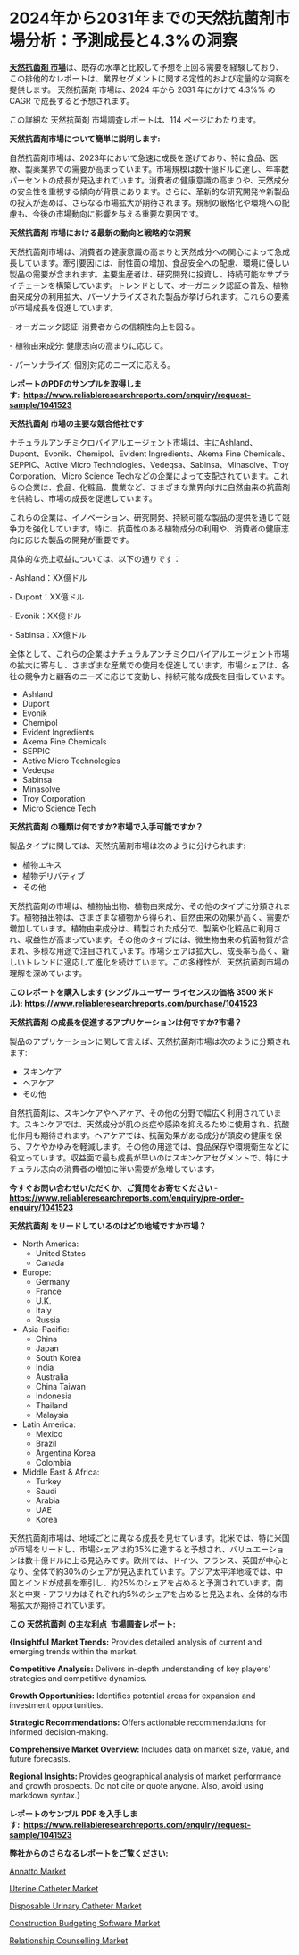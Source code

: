 <p><h1>2024年から2031年までの天然抗菌剤市場分析：予測成長と4.3%の洞察</h1></p><p data-sourcepos="1:1-1:157"><strong><a href="https://www.reliableresearchreports.com/natural-antimicrobial-agents-r1041523?utm_campaign=107&utm_medium=36&utm_source=Github&utm_content=ia&utm_term=24112024&utm_id=natural-antimicrobial-agents">天然抗菌剤 市場</a></strong>は、既存の水準と比較して予想を上回る需要を経験しており、この排他的なレポートは、業界セグメントに関する定性的および定量的な洞察を提供します。 天然抗菌剤 市場は、2024 年から 2031 年にかけて 4.3%% の CAGR で成長すると予想されます。</p>
<p data-sourcepos="3:1-3:50">この詳細な 天然抗菌剤 市場調査レポートは、114 ページにわたります。</p>
<p><strong>天然抗菌剤市場について簡単に説明します:</strong></p>
<p><p>自然抗菌剤市場は、2023年において急速に成長を遂げており、特に食品、医療、製薬業界での需要が高まっています。市場規模は数十億ドルに達し、年率数パーセントの成長が見込まれています。消費者の健康意識の高まりや、天然成分の安全性を重視する傾向が背景にあります。さらに、革新的な研究開発や新製品の投入が進めば、さらなる市場拡大が期待されます。規制の厳格化や環境への配慮も、今後の市場動向に影響を与える重要な要因です。</p></p>
<p><strong>天然抗菌剤 市場における最新の動向と戦略的な洞察</strong></p>
<p><p>天然抗菌剤市場は、消費者の健康意識の高まりと天然成分への関心によって急成長しています。牽引要因には、耐性菌の増加、食品安全への配慮、環境に優しい製品の需要が含まれます。主要生産者は、研究開発に投資し、持続可能なサプライチェーンを構築しています。トレンドとして、オーガニック認証の普及、植物由来成分の利用拡大、パーソナライズされた製品が挙げられます。これらの要素が市場成長を促進しています。</p><p>- オーガニック認証: 消費者からの信頼性向上を図る。</p><p>- 植物由来成分: 健康志向の高まりに応じて。</p><p>- パーソナライズ: 個別対応のニーズに応える。</p></p>
<p><strong>レポートのPDFのサンプルを取得します</strong><strong>:&nbsp;&nbsp;<a href="https://www.reliableresearchreports.com/enquiry/request-sample/1041523?utm_campaign=107&utm_medium=36&utm_source=Github&utm_content=ia&utm_term=24112024&utm_id=natural-antimicrobial-agents">https://www.reliableresearchreports.com/enquiry/request-sample/1041523</a></strong></p>
<p><strong>天然抗菌剤 市場の主要な競合他社です</strong></p>
<p><p>ナチュラルアンチミクロバイアルエージェント市場は、主にAshland、Dupont、Evonik、Chemipol、Evident Ingredients、Akema Fine Chemicals、SEPPIC、Active Micro Technologies、Vedeqsa、Sabinsa、Minasolve、Troy Corporation、Micro Science Techなどの企業によって支配されています。これらの企業は、食品、化粧品、農業など、さまざまな業界向けに自然由来の抗菌剤を供給し、市場の成長を促進しています。</p><p>これらの企業は、イノベーション、研究開発、持続可能な製品の提供を通じて競争力を強化しています。特に、抗菌性のある植物成分の利用や、消費者の健康志向に応じた製品の開発が重要です。</p><p>具体的な売上収益については、以下の通りです：</p><p>- Ashland：XX億ドル</p><p>- Dupont：XX億ドル</p><p>- Evonik：XX億ドル</p><p>- Sabinsa：XX億ドル</p><p>全体として、これらの企業はナチュラルアンチミクロバイアルエージェント市場の拡大に寄与し、さまざまな産業での使用を促進しています。市場シェアは、各社の競争力と顧客のニーズに応じて変動し、持続可能な成長を目指しています。</p></p>
<p><ul><li>Ashland</li><li>Dupont</li><li>Evonik</li><li>Chemipol</li><li>Evident Ingredients</li><li>Akema Fine Chemicals</li><li>SEPPIC</li><li>Active Micro Technologies</li><li>Vedeqsa</li><li>Sabinsa</li><li>Minasolve</li><li>Troy Corporation</li><li>Micro Science Tech</li></ul></p>
<p><strong>天然抗菌剤 の種類は何ですか?市場で入手可能ですか？</strong></p>
<p>製品タイプに関しては、天然抗菌剤市場は次のように分けられます:</p>
<p><ul><li>植物エキス</li><li>植物デリバティブ</li><li>その他</li></ul></p>
<p><p>天然抗菌剤の市場は、植物抽出物、植物由来成分、その他のタイプに分類されます。植物抽出物は、さまざまな植物から得られ、自然由来の効果が高く、需要が増加しています。植物由来成分は、精製された成分で、製薬や化粧品に利用され、収益性が高まっています。その他のタイプには、微生物由来の抗菌物質が含まれ、多様な用途で注目されています。市場シェアは拡大し、成長率も高く、新しいトレンドに適応して進化を続けています。この多様性が、天然抗菌剤市場の理解を深めています。</p></p>
<p><strong>このレポートを購入します (シングルユーザー ライセンスの価格 3500 米ドル):&nbsp;<a href="https://www.reliableresearchreports.com/purchase/1041523?utm_campaign=107&utm_medium=36&utm_source=Github&utm_content=ia&utm_term=24112024&utm_id=natural-antimicrobial-agents">https://www.reliableresearchreports.com/purchase/1041523</a></strong></p>
<p><strong>天然抗菌剤 の成長を促進するアプリケーションは何ですか?市場？</strong></p>
<p>製品のアプリケーションに関して言えば、天然抗菌剤市場は次のように分類されます:</p>
<p><ul><li>スキンケア</li><li>ヘアケア</li><li>その他</li></ul></p>
<p><p>自然抗菌剤は、スキンケアやヘアケア、その他の分野で幅広く利用されています。スキンケアでは、天然成分が肌の炎症や感染を抑えるために使用され、抗酸化作用も期待されます。ヘアケアでは、抗菌効果がある成分が頭皮の健康を保ち、フケやかゆみを軽減します。その他の用途では、食品保存や環境衛生などに役立っています。収益面で最も成長が早いのはスキンケアセグメントで、特にナチュラル志向の消費者の増加に伴い需要が急増しています。</p></p>
<p><strong>今すぐお問い合わせいただくか、ご質問をお寄せください</strong><strong>&nbsp;</strong>-<strong><a href="https://www.reliableresearchreports.com/enquiry/pre-order-enquiry/1041523?utm_campaign=107&utm_medium=36&utm_source=Github&utm_content=ia&utm_term=24112024&utm_id=natural-antimicrobial-agents">https://www.reliableresearchreports.com/enquiry/pre-order-enquiry/1041523</a></strong></p>
<p><strong>天然抗菌剤 をリードしているのはどの地域ですか市場？</strong></p>
<p><ul>
    <li>
        North America:
        <ul>
            <li>United States</li>
            <li>Canada</li>
        </ul>
    </li>
    <li>
        Europe:
        <ul>
            <li>Germany</li>
            <li>France</li>
            <li>U.K.</li>
            <li>Italy</li>
            <li>Russia</li>
        </ul>
    </li>
    <li>
        Asia-Pacific:
        <ul>
            <li>China</li>
            <li>Japan</li>
            <li>South Korea</li>
            <li>India</li>
            <li>Australia</li>
            <li>China Taiwan</li>
            <li>Indonesia</li>
            <li>Thailand</li>
            <li>Malaysia</li>
        </ul>
    </li>
    <li>
        Latin America:
        <ul>
            <li>Mexico</li>
            <li>Brazil</li>
            <li>Argentina Korea</li>
            <li>Colombia</li>
        </ul>
    </li>
    <li>
        Middle East & Africa:
        <ul>
            <li>Turkey</li>
            <li>Saudi</li>
            <li>Arabia</li>
            <li>UAE</li>
            <li>Korea</li>
        </ul>
    </li>
    </ul></p>
<p><p>天然抗菌剤市場は、地域ごとに異なる成長を見せています。北米では、特に米国が市場をリードし、市場シェアは約35%に達すると予想され、バリュエーションは数十億ドルに上る見込みです。欧州では、ドイツ、フランス、英国が中心となり、全体で約30%のシェアが見込まれています。アジア太平洋地域では、中国とインドが成長を牽引し、約25%のシェアを占めると予測されています。南米と中東・アフリカはそれぞれ約5%のシェアを占めると見込まれ、全体的な市場拡大が期待されています。</p></p>
<p><strong>この 天然抗菌剤 の主な利点&nbsp; 市場調査レポート:</strong></p>
<p><strong>{Insightful Market Trends:</strong> Provides detailed analysis of current and emerging trends within the market.</p>
<p><strong>Competitive Analysis:</strong> Delivers in-depth understanding of key players' strategies and competitive dynamics.</p>
<p><strong>Growth Opportunities:</strong> Identifies potential areas for expansion and investment opportunities.</p>
<p><strong>Strategic Recommendations:</strong> Offers actionable recommendations for informed decision-making.</p>
<p><strong>Comprehensive Market Overview: </strong>Includes data on market size, value, and future forecasts.</p>
<p><strong>Regional Insights: </strong>Provides geographical analysis of market performance and growth prospects. Do not cite or quote anyone. Also, avoid using markdown syntax.}</p>
<p><strong>レポートのサンプル PDF を入手します:&nbsp;</strong><strong>&nbsp;<a href="https://www.reliableresearchreports.com/enquiry/request-sample/1041523?utm_campaign=107&utm_medium=36&utm_source=Github&utm_content=ia&utm_term=24112024&utm_id=natural-antimicrobial-agents">https://www.reliableresearchreports.com/enquiry/request-sample/1041523</a></strong></p>
<p></p>
<p><strong>弊社からのさらなるレポートをご覧ください:</strong></p>
<p><p><a href="https://github.com/petbigbeepjn/Market-Research-Report-List-1/blob/main/annatto-market.md?utm_campaign=107&utm_medium=36&utm_source=Github&utm_content=ia&utm_term=24112024&utm_id=natural-antimicrobial-agents">Annatto Market</a></p><p><a href="https://www.linkedin.com/pulse/uterine-catheter-market-overview-analyzing-trends-projecting-rxrhe?utm_campaign=107&utm_medium=36&utm_source=Github&utm_content=ia&utm_term=24112024&utm_id=natural-antimicrobial-agents">Uterine Catheter Market</a></p><p><a href="https://www.linkedin.com/pulse/global-disposable-urinary-catheter-market-size-share-projected-zmoie?utm_campaign=107&utm_medium=36&utm_source=Github&utm_content=ia&utm_term=24112024&utm_id=natural-antimicrobial-agents">Disposable Urinary Catheter Market</a></p><p><a href="https://issuu.com/reportprime-2/docs/construction-budgeting-software-mar_246e27285b28ae?utm_campaign=107&utm_medium=36&utm_source=Github&utm_content=ia&utm_term=24112024&utm_id=natural-antimicrobial-agents">Construction Budgeting Software Market</a></p><p><a href="https://issuu.com/reportprime-2/docs/relationship-counselling-market-siz_ec9fb8d8e9ee96?utm_campaign=107&utm_medium=36&utm_source=Github&utm_content=ia&utm_term=24112024&utm_id=natural-antimicrobial-agents">Relationship Counselling Market</a></p></p>